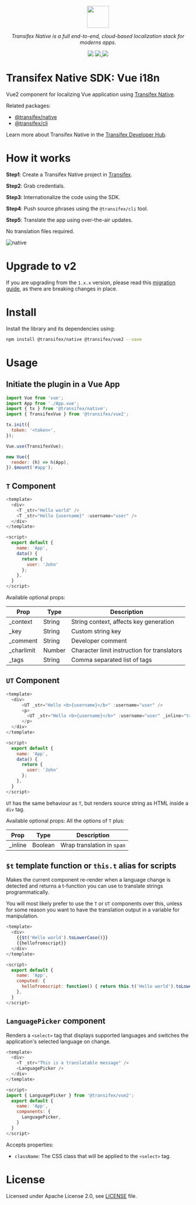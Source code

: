 <p align="center">
  <a href="https://www.transifex.com">
    <img src="https://raw.githubusercontent.com/transifex/transifex-javascript/master/media/transifex.png" height="60">
  </a>
</p>
<p align="center">
  <i>Transifex Native is a full end-to-end, cloud-based localization stack for moderns apps.</i>
</p>
<p align="center">
  <img src="https://github.com/transifex/transifex-javascript/actions/workflows/npm-publish.yml/badge.svg">
  <a href="https://www.npmjs.com/package/@transifex/vue2">
    <img src="https://img.shields.io/npm/v/@transifex/vue2.svg">
  </a>
  <a href="https://developers.transifex.com/docs/native">
    <img src="https://img.shields.io/badge/docs-transifex.com-blue">
  </a>
</p>

# Transifex Native SDK: Vue i18n

Vue2 component for localizing Vue application using
[Transifex Native](https://www.transifex.com/native/).

Related packages:
- [@transifex/native](https://www.npmjs.com/package/@transifex/native)
- [@transifex/cli](https://www.npmjs.com/package/@transifex/cli)

Learn more about Transifex Native in the [Transifex Developer Hub](https://developers.transifex.com/docs/native).

# How it works

**Step1**: Create a Transifex Native project in [Transifex](https://www.transifex.com).

**Step2**: Grab credentials.

**Step3**: Internationalize the code using the SDK.

**Step4**: Push source phrases using the `@transifex/cli` tool.

**Step5**: Translate the app using over-the-air updates.

No translation files required.

![native](https://raw.githubusercontent.com/transifex/transifex-javascript/master/media/native.gif)

# Upgrade to v2

If you are upgrading from the `1.x.x` version, please read this [migration guide](https://github.com/transifex/transifex-javascript/blob/HEAD/UPGRADE_TO_V2.md), as there are breaking changes in place.


# Install

Install the library and its dependencies using:

```sh
npm install @transifex/native @transifex/vue2 --save
```

# Usage

## Initiate the plugin in a Vue App

```javascript
import Vue from 'vue';
import App from './App.vue';
import { tx } from '@transifex/native';
import { TransifexVue } from '@transifex/vue2';

tx.init({
  token: '<token>',
});

Vue.use(TransifexVue);

new Vue({
  render: (h) => h(App),
}).$mount('#app');
```


## `T` Component

```javascript
<template>
  <div>
    <T _str="Hello world" />
    <T _str="Hello {username}" :username="user" />
  </div>
</template>

<script>
  export default {
    name: 'App',
    data() {
      return {
        user: 'John'
      };
    },
  }
</script>
```

Available optional props:

| Prop       | Type   | Description                                 |
|------------|--------|---------------------------------------------|
| _context   | String | String context, affects key generation      |
| _key       | String | Custom string key                           |
| _comment   | String | Developer comment                           |
| _charlimit | Number | Character limit instruction for translators |
| _tags      | String | Comma separated list of tags                |


## `UT` Component

```javascript
<template>
  <div>
      <UT _str="Hello <b>{username}</b>" :username="user" />
      <p>
        <UT _str="Hello <b>{username}</b>" :username="user" _inline="true" />
      </p>
  </div>
</template>

<script>
  export default {
    name: 'App',
    data() {
      return {
        user: 'John'
      };
    },
  }
</script>
```

`UT` has the same behaviour as `T`, but renders source string as HTML inside a
`div` tag.

Available optional props: All the options of `T` plus:

| Prop    | Type    | Description                                     |
|---------|---------|-------------------------------------------------|
| _inline | Boolean | Wrap translation in `span` |

## `$t` template function or `this.t` alias for scripts

Makes the current component re-render when a language change is detected and
returns a t-function you can use to translate strings programmatically.

You will most likely prefer to use the `T` or `UT` components over this, unless
for some reason you want to have the translation output in a variable for
manipulation.

```javascript
<template>
  <div>
    {{$t('Hello world').toLowerCase()}}
    {{hellofromscript}}
  </div>
</template>

<script>
  export default {
    name: 'App',
    computed: {
      hellofromscript: function() { return this.t('Hello world').toLowerCase() },
    },
  }
</script>

```

## `LanguagePicker` component

Renders a `<select>` tag that displays supported languages and switches the
application's selected language on change.

```javascript
<template>
  <div>
    <T _str="This is a translatable message" />
    <LanguagePicker />
  </div>
</template>

<script>
import { LanguagePicker } from '@transifex/vue2';
  export default {
    name: 'App',
    components: {
      LanguagePicker,
    }
  }
</script>
```

Accepts properties:

- `className`: The CSS class that will be applied to the `<select>` tag.

# License

Licensed under Apache License 2.0, see [LICENSE](https://github.com/transifex/transifex-javascript/blob/HEAD/LICENSE) file.
